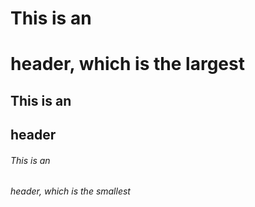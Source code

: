 
# This is an <h1> header, which is the largest
## This is an <h2> header
###### This is an <h6> header, which is the smallest


